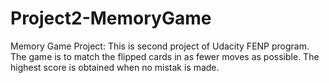 # Project2-MemoryGame
Memory Game Project:
This is second project of Udacity FENP program. The game is to match the flipped cards in as fewer moves as possible. The highest score is obtained when no mistak is made.
